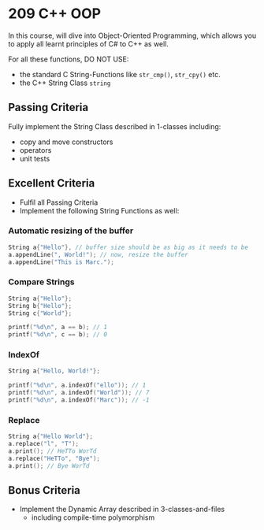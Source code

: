 # 209 C++ OOP

In this course, will dive into Object-Oriented Programming, which allows you to apply all learnt principles of C# to C++ as well.

For all these functions, DO NOT USE:
- the standard C String-Functions like `str_cmp()`, `str_cpy()` etc.
- the C++ String Class `string`

## Passing Criteria
Fully implement the String Class described in 1-classes including:
- copy and move constructors
- operators
- unit tests

## Excellent Criteria
- Fulfil all Passing Criteria
- Implement the following String Functions as well:

### Automatic resizing of the buffer

```c++
String a{"Hello"}, // buffer size should be as big as it needs to be
a.appendLine(", World!"); // now, resize the buffer
a.appendLine("This is Marc.");
```

### Compare Strings

```c++
String a{"Hello"};
String b{"Hello"};
String c{"World"};

printf("%d\n", a == b); // 1
printf("%d\n", c == b); // 0
```

### IndexOf

```c++
String a{"Hello, World!"};

printf("%d\n", a.indexOf("ello")); // 1
printf("%d\n", a.indexOf("World")); // 7
printf("%d\n", a.indexOf("Marc")); // -1
```

### Replace

```c++
String a{"Hello World"};
a.replace("l", "T");
a.print(); // HeTTo WorTd
a.replace("HeTTo", "Bye");
a.print(); // Bye WorTd
```

## Bonus Criteria
- Implement the Dynamic Array described in 3-classes-and-files
  - including compile-time polymorphism
